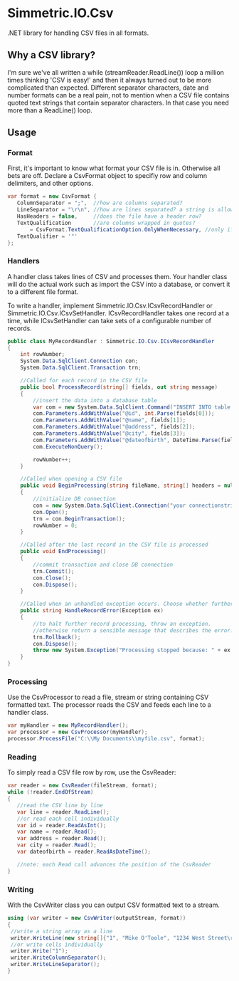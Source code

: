 # Simmetric.IO.Csv
.NET library for handling CSV files in all formats.

## Why a CSV library?
I'm sure we've all written a while (streamReader.ReadLine()) loop a million times thinking 'CSV is easy!' and then it always turned out to be more complicated than expected.
Different separator characters, date and number formats can be a real pain, not to mention when a CSV file contains quoted text strings that contain separator characters. In that case you need more than a ReadLine() loop.

## Usage
### Format
First, it's important to know what format your CSV file is in. Otherwise all bets are off. Declare a CsvFormat object to specifiy row and column delimiters, and other options.
```csharp
var format = new CsvFormat { 
   ColumnSeparator = ";",  //how are columns separated?
   LineSeparator = "\r\n", //how are lines separated? a string is allowed as input, but each character in the string separates a line on its own. this is so you can enter \r\n here
   HasHeaders = false,     //does the file have a header row?
   TextQualification       //are columns wrapped in quotes?
       = CsvFormat.TextQualificationOption.OnlyWhenNecessary, //only if a cell contains separator characters. choose this if there is no text qualification in your CSV file
   TextQualifier = '"' 
};
```

### Handlers
A handler class takes lines of CSV and processes them. Your handler class will do the actual work such as import the CSV into a database, or convert it to a different file format.

To write a handler, implement Simmetric.IO.Csv.ICsvRecordHandler or Simmetric.IO.Csv.ICsvSetHandler.
ICsvRecordHandler takes one record at a time, while ICsvSetHandler can take sets of a configurable number of records.

```csharp
public class MyRecordHandler : Simmetric.IO.Csv.ICsvRecordHandler
{
    int rowNumber;
    System.Data.SqlClient.Connection con;
    System.Data.SqlClient.Transaction trn;

    //Called for each record in the CSV file
    public bool ProcessRecord(string[] fields, out string message)
    {
        //insert the data into a database table
        var com = new System.Data.SqlClient.Command("INSERT INTO table (id, name, address, city, dateofbirth) VALUES (@id, @name, @address, @city, @dateofbirth", trn);
        com.Parameters.AddWithValue("@id", int.Parse(fields[0]));
        com.Parameters.AddWithValue("@name", fields[1]);
        com.Parameters.AddWithValue("@address", fields[2]);
        com.Parameters.AddWithValue("@city", fields[3]);
        com.Parameters.AddWithValue("@dateofbirth", DateTime.Parse(fields[4]));
        com.ExecuteNonQuery();

        rowNumber++;
    }

    //Called when opening a CSV file
    public void BeginProcessing(string fileName, string[] headers = null)
    {
        //initialize DB connection
        con = new System.Data.SqlClient.Connection("your connectionstring here");
        con.Open();
        trn = con.BeginTransaction();
        rowNumber = 0;
    }

    //Called after the last record in the CSV file is processed
    public void EndProcessing()
    {
        //commit transaction and close DB connection
        trn.Commit();
        con.Close();
        con.Dispose();
    }

    //Called when an unhandled exception occurs. Choose whether further processing should happen.
    public string HandleRecordError(Exception ex)
    {
        //to halt further record processing, throw an exception.
        //otherwise return a sensible message that describes the error.
        trn.Rollback();
        con.Dispose();
        throw new System.Exception("Processing stopped because: " + ex.Message);
    }
}
```

### Processing
Use the CsvProcessor to read a file, stream or string containing CSV formatted text. The processor reads the CSV and feeds each line to a handler class.

```csharp
var myHandler = new MyRecordHandler();
var processor = new CsvProcessor(myHandler);
processor.ProcessFile("C:\\My Documents\\myfile.csv", format);
```

### Reading
To simply read a CSV file row by row, use the CsvReader:
```csharp
var reader = new CsvReader(fileStream, format);
while (!reader.EndOfStream)
{
   //read the CSV line by line
   var line = reader.ReadLine();
   //or read each cell individually
   var id = reader.ReadAsInt();
   var name = reader.Read();
   var address = reader.Read();
   var city = reader.Read();
   var dateofbirth = reader.ReadAsDateTime();

   //note: each Read call advances the position of the CsvReader
}
```

### Writing
With the CsvWriter class you can output CSV formatted text to a stream.
```csharp
using (var writer = new CsvWriter(outputStream, format))
{
 //write a string array as a line
 writer.WriteLine(new string[]{"1", "Mike O'Toole", "1234 West Street\r\n12345 Springfield NY", "Springfield", "1980-01-01"});
 //or write cells individually
 writer.Write("1");
 writer.WriteColumnSeparator();
 writer.WriteLineSeparator();
}
```
